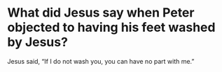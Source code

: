 # What did Jesus say when Peter objected to having his feet washed by Jesus?

Jesus said, “If I do not wash you, you can have no part with me.”
